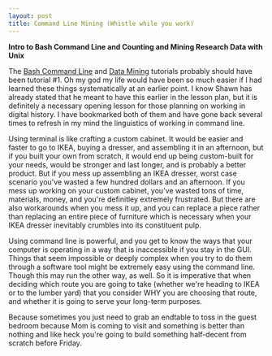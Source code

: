 ```yaml
---
layout: post
title: Command Line Mining (Whistle while you work)
---
```


**Intro to Bash Command Line and Counting and Mining Research Data with Unix**

The [Bash Command Line](http://programminghistorian.org/lessons/intro-to-bash) and [Data Mining](http://programminghistorian.org/lessons/research-data-with-unix) tutorials probably should have been tutorial #1. Oh my god my life would have been so much easier if I had learned these things systematically at an earlier point. I know Shawn has already stated that he meant to have this earlier in the lesson plan, but it is definitely a necessary opening lesson for those planning on working in digital history. I have bookmarked both of them and have gone back several times to refresh in my mind the linguistics of working in command line. 

Using terminal is like crafting a custom cabinet. It would be easier and faster to go to IKEA, buying a dresser, and assembling it in an afternoon, but if you built your own from scratch, it would end up being custom-built for your needs, would be stronger and last longer, and is probably a better product. But if you mess up assembling an IKEA dresser, worst case scenario you've wasted a few hundred dollars and an afternoon. If you mess up working on your custom cabinet, you've wasted tons of time, materials, money, and you're definitley extremely frustrated. But there are also workarounds when you mess it up, and you can replace a piece rather than replacing an entire piece of furniture which is necessary when your IKEA dresser inevitably crumbles into its constituent pulp. 

Using command line is powerful, and you get to know the ways that your computer is operating in a way that is inaccessible if you stay in the GUI. Things that seem impossible or deeply complex when you try to do them through a software tool might be extremely easy using the command line. Though this may run the other way, as well. So it is imperative that when deciding which route you are going to take (whether we're heading to IKEA or to the lumber yard) that you consider WHY you are choosing that route, and whether it is going to serve your long-term purposes. 

Because sometimes you just need to grab an endtable to toss in the guest bedroom because Mom is coming to visit and something is better than nothing and like heck you're going to build something half-decent from scratch before Friday. 



